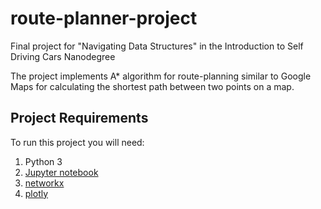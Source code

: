 # route-planner-project
Final project for "Navigating Data Structures" in the Introduction to Self Driving Cars Nanodegree

The project implements A* algorithm for route-planning similar to Google Maps for calculating the shortest path between two points on a map.

## Project Requirements 

To run this project you will need:

1. Python 3
2. [Jupyter notebook](http://jupyter.readthedocs.io/en/latest/install.html)
3. [networkx](https://networkx.github.io/documentation/latest/install.html)
4. [plotly](https://plot.ly/python/getting-started/#installation)
